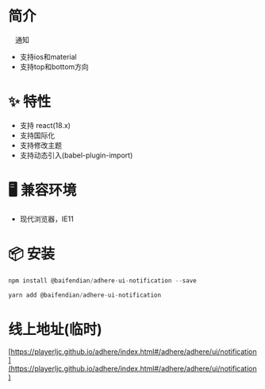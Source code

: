 # 简介
&ensp;&ensp;通知

- 支持ios和material
- 支持top和bottom方向

# ✨ 特性
- 支持 react(18.x)
- 支持国际化
- 支持修改主题
- 支持动态引入(babel-plugin-import)

# 🖥 兼容环境
- 现代浏览器，IE11

# 📦 安装
```javascript
npm install @baifendian/adhere-ui-notification --save
``` 

```javascript
yarn add @baifendian/adhere-ui-notification
```

# 线上地址(临时)
[https://playerljc.github.io/adhere/index.html#/adhere/adhere/ui/notification](https://playerljc.github.io/adhere/index.html#/adhere/adhere/ui/notification)

